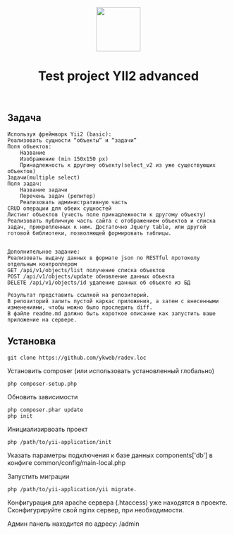 <p align="center">
    <a href="https://github.com/yiisoft" target="_blank">
        <img src="https://avatars0.githubusercontent.com/u/993323" height="100px">
    </a>
    <h1 align="center">Test project YII2 advanced</h1>
    <br>
</p>


Задача
-------------------

```
Используя фреймворк Yii2 (basic):
Реализовать сущности “объекты” и “задачи”
Поля объектов:
    Название
    Изображение (min 150x150 px)
    Принадлежность к другому объекту(select_v2 из уже существующих объектов)
Задачи(multiple select)
Поля задач:
    Название задачи
    Перечень задач (репитер)
    Реализовать административную часть
CRUD операции для обеих сущностей
Листинг объектов (учесть поле принадлежности к другому объекту)
Реализовать публичную часть сайта с отображением объектов и списка задач, прикрепленных к ним. Достаточно Jquery table, или другой готовой библиотеки, позволяющей формировать таблицы.
 
 
Дополнительное задание:
Реализовать выдачу данных в формате json по RESTful протоколу отдельным контроллером
GET /api/v1/objects/list получение списка объектов
POST /api/v1/objects/update обновление данных объекта
DELETE /api/v1/objects/id удаление данных об объекте из БД
 
Результат представить ссылкой на репозиторий.
В репозиторий залить пустой каркас приложения, а затем с внесенными изменениями, чтобы можно было проследить diff.
В файле readme.md должно быть короткое описание как запустить ваше приложение на сервере.
 ```
 
Установка
-------------------
~~~
git clone https://github.com/ykweb/radev.loc
~~~
Установить composer (или использовать установленный глобально)
~~~
php composer-setup.php
~~~
Обновить зависимости
~~~
php composer.phar update
php init
~~~

Инициализирвоать проект
~~~
php /path/to/yii-application/init
~~~
Указать параметры подключения к базе данных components['db'] в конфиге common/config/main-local.php 

Запустить миграции 
~~~
php /path/to/yii-application/yii migrate.
~~~

Конфигурация для apache сервера (.htaccess) уже находятся в проекте.
Сконфигурируйте свой nginx сервер, при необходимости.

Админ панель находится по адресу: /admin
